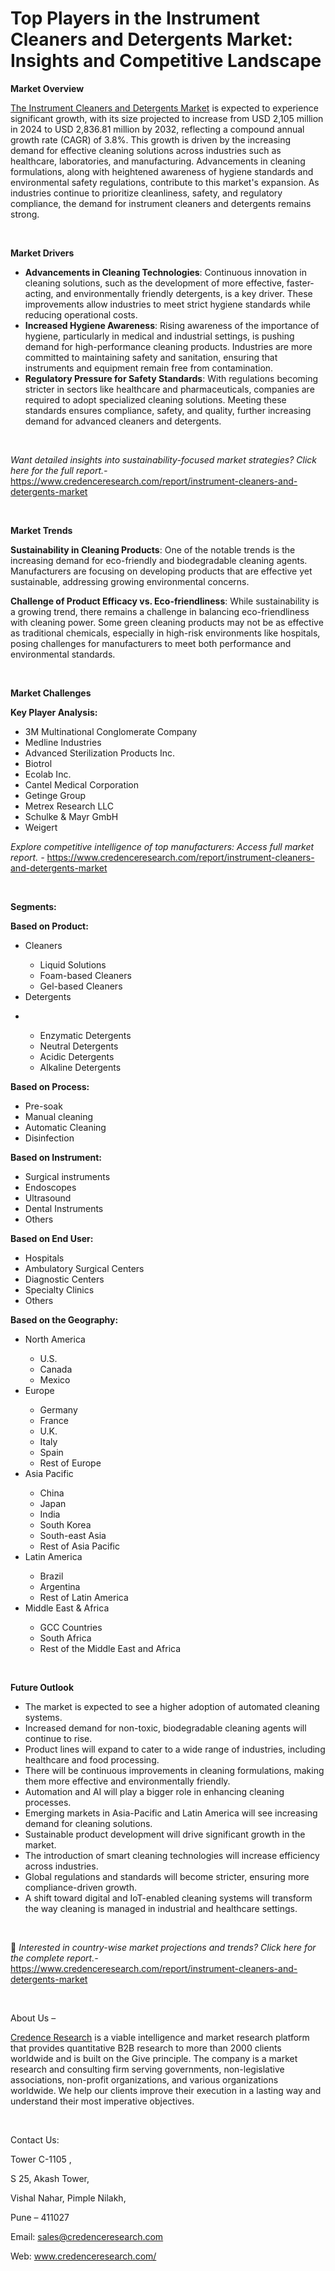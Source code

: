 # Top Players in the Instrument Cleaners and Detergents Market: Insights and Competitive Landscape


<p><strong>Market Overview</strong></p>
<p><a href="https://www.credenceresearch.com/report/instrument-cleaners-and-detergents-market">The Instrument Cleaners and Detergents Market</a> is expected to experience significant growth, with its size projected to increase from USD 2,105 million in 2024 to USD 2,836.81 million by 2032, reflecting a compound annual growth rate (CAGR) of 3.8%. This growth is driven by the increasing demand for effective cleaning solutions across industries such as healthcare, laboratories, and manufacturing. Advancements in cleaning formulations, along with heightened awareness of hygiene standards and environmental safety regulations, contribute to this market's expansion. As industries continue to prioritize cleanliness, safety, and regulatory compliance, the demand for instrument cleaners and detergents remains strong.</p>
<p><strong>&nbsp;</strong></p>
<p><strong>Market Drivers</strong></p>
<ul>
<li><strong data-start="906" data-end="947">Advancements in Cleaning Technologies</strong>: Continuous innovation in cleaning solutions, such as the development of more effective, faster-acting, and environmentally friendly detergents, is a key driver. These improvements allow industries to meet strict hygiene standards while reducing operational costs.</li>
<li><strong data-start="1217" data-end="1248">Increased Hygiene Awareness</strong>: Rising awareness of the importance of hygiene, particularly in medical and industrial settings, is pushing demand for high-performance cleaning products. Industries are more committed to maintaining safety and sanitation, ensuring that instruments and equipment remain free from contamination.</li>
<li><strong data-start="1548" data-end="1592">Regulatory Pressure for Safety Standards</strong>: With regulations becoming stricter in sectors like healthcare and pharmaceuticals, companies are required to adopt specialized cleaning solutions. Meeting these standards ensures compliance, safety, and quality, further increasing demand for advanced cleaners and detergents.</li>
</ul>
<p><strong>&nbsp;</strong></p>
<p><em>Want detailed insights into sustainability-focused market strategies? Click here for the full report.- </em><a href="https://www.credenceresearch.com/report/instrument-cleaners-and-detergents-market">https://www.credenceresearch.com/report/instrument-cleaners-and-detergents-market</a></p>
<p>&nbsp;</p>
<p><strong>Market Trends</strong></p>
<p><strong>Sustainability in Cleaning Products</strong>: One of the notable trends is the increasing demand for eco-friendly and biodegradable cleaning agents. Manufacturers are focusing on developing products that are effective yet sustainable, addressing growing environmental concerns.</p>
<p><strong>Challenge of Product Efficacy vs. Eco-friendliness</strong>: While sustainability is a growing trend, there remains a challenge in balancing eco-friendliness with cleaning power. Some green cleaning products may not be as effective as traditional chemicals, especially in high-risk environments like hospitals, posing challenges for manufacturers to meet both performance and environmental standards.</p>
<p><strong>&nbsp;</strong></p>
<p><strong>Market Challenges</strong></p>
<p><strong>Key Player Analysis:</strong></p>
<ul>
<li>3M Multinational Conglomerate Company</li>
<li>Medline Industries</li>
<li>Advanced Sterilization Products Inc.</li>
<li>Biotrol</li>
<li>Ecolab Inc.</li>
<li>Cantel Medical Corporation</li>
<li>Getinge Group</li>
<li>Metrex Research LLC</li>
<li>Schulke &amp; Mayr GmbH</li>
<li>Weigert</li>
</ul>
<p><em>Explore competitive intelligence of top manufacturers: Access full market report. - </em><a href="https://www.credenceresearch.com/report/instrument-cleaners-and-detergents-market">https://www.credenceresearch.com/report/instrument-cleaners-and-detergents-market</a></p>
<p>&nbsp;</p>
<p><strong>Segments:</strong></p>
<p><strong>Based on Product:</strong></p>
<ul>
<li>Cleaners</li>
<ul>
<li>Liquid Solutions</li>
<li>Foam-based Cleaners</li>
<li>Gel-based Cleaners</li>
</ul>
<li>Detergents</li>
</ul>
<ul>
<li>&nbsp;</li>
<ul>
<li>Enzymatic Detergents</li>
<li>Neutral Detergents</li>
<li>Acidic Detergents</li>
<li>Alkaline Detergents</li>
</ul>
</ul>
<p><strong>Based on Process:</strong></p>
<ul>
<li>Pre-soak</li>
<li>Manual cleaning</li>
<li>Automatic Cleaning</li>
<li>Disinfection</li>
</ul>
<p><strong>Based on Instrument:</strong></p>
<ul>
<li>Surgical instruments</li>
<li>Endoscopes</li>
<li>Ultrasound</li>
<li>Dental Instruments</li>
<li>Others</li>
</ul>
<p><strong>Based on End User:</strong></p>
<ul>
<li>Hospitals</li>
<li>Ambulatory Surgical Centers</li>
<li>Diagnostic Centers</li>
<li>Specialty Clinics</li>
<li>Others</li>
</ul>
<p><strong>Based on the Geography:</strong></p>
<ul>
<li>North America</li>
<ul>
<li>U.S.</li>
<li>Canada</li>
<li>Mexico</li>
</ul>
<li>Europe</li>
<ul>
<li>Germany</li>
<li>France</li>
<li>U.K.</li>
<li>Italy</li>
<li>Spain</li>
<li>Rest of Europe</li>
</ul>
<li>Asia Pacific</li>
<ul>
<li>China</li>
<li>Japan</li>
<li>India</li>
<li>South Korea</li>
<li>South-east Asia</li>
<li>Rest of Asia Pacific</li>
</ul>
<li>Latin America</li>
<ul>
<li>Brazil</li>
<li>Argentina</li>
<li>Rest of Latin America</li>
</ul>
<li>Middle East &amp; Africa</li>
<ul>
<li>GCC Countries</li>
<li>South Africa</li>
<li>Rest of the Middle East and Africa</li>
</ul>
</ul>
<p>&nbsp;</p>
<p><strong>Future Outlook </strong></p>
<ul>
<li>The market is expected to see a higher adoption of automated cleaning systems.</li>
<li>Increased demand for non-toxic, biodegradable cleaning agents will continue to rise.</li>
<li>Product lines will expand to cater to a wide range of industries, including healthcare and food processing.</li>
<li>There will be continuous improvements in cleaning formulations, making them more effective and environmentally friendly.</li>
<li>Automation and AI will play a bigger role in enhancing cleaning processes.</li>
<li>Emerging markets in Asia-Pacific and Latin America will see increasing demand for cleaning solutions.</li>
<li>Sustainable product development will drive significant growth in the market.</li>
<li>The introduction of smart cleaning technologies will increase efficiency across industries.</li>
<li>Global regulations and standards will become stricter, ensuring more compliance-driven growth.</li>
<li>A shift toward digital and IoT-enabled cleaning systems will transform the way cleaning is managed in industrial and healthcare settings.</li>
</ul>
<p><strong>&nbsp;</strong></p>
<p>📌 <em>Interested in country-wise market projections and trends? Click here for the complete report.- </em><a href="https://www.credenceresearch.com/report/instrument-cleaners-and-detergents-market">https://www.credenceresearch.com/report/instrument-cleaners-and-detergents-market</a></p>
<p>&nbsp;</p>
<p>About Us &ndash;</p>
<p><a href="https://www.credenceresearch.com/">Credence Research</a> is a viable intelligence and market research platform that provides quantitative B2B research to more than 2000 clients worldwide and is built on the Give principle. The company is a market research and consulting firm serving governments, non-legislative associations, non-profit organizations, and various organizations worldwide. We help our clients improve their execution in a lasting way and understand their most imperative objectives.</p>
<p>&nbsp;</p>
<p>Contact Us:</p>
<p>Tower C-1105 ,</p>
<p>S 25, Akash Tower,</p>
<p>Vishal Nahar, Pimple Nilakh,</p>
<p>Pune &ndash; 411027</p>
<p>Email: <a href="mailto:sales@credenceresearch.com">sales@credenceresearch.com</a></p>
<p>Web: <a href="http://www.credenceresearch.com/">www.credenceresearch.com/</a></p>
